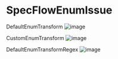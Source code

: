 # SpecFlowEnumIssue

DefaultEnumTransform
![image](https://user-images.githubusercontent.com/24895280/199183827-eb1a923c-77d4-4f97-8d93-0a63002d155e.png)

CustomEnumTransform
![image](https://user-images.githubusercontent.com/24895280/199183852-de2a5461-4946-413e-b78e-555ee216fa51.png)

DefaultEnumTransformRegex
![image](https://user-images.githubusercontent.com/24895280/199183775-27fbcd10-47a5-4496-89b8-91bea129880e.png)
